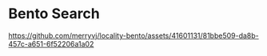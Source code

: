 # Bento Search


https://github.com/merryvj/locality-bento/assets/41601131/81bbe509-da8b-457c-a651-6f52206a1a02

